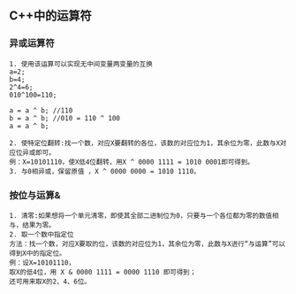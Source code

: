 
## C++中的运算符  

### 异或运算符  
    1. 使用该运算可以实现无中间变量两变量的互换  
    a=2;
    b=4;
    2^4=6;
    010^100=110;
    
    a = a ^ b; //110  
    b = a ^ b; //010 = 110 ^ 100
    a = a ^ b;
    
    2. 使特定位翻转:找一个数，对应X要翻转的各位，该数的对应位为1，其余位为零，此数与X对应位异或即可。
    例：X=10101110，使X低4位翻转，用X ^ 0000 1111 = 1010 0001即可得到。  
    3. 与0相异或，保留原值 ，X ^ 0000 0000 = 1010 1110。
    
### 按位与运算&
    1. 清零:如果想将一个单元清零，即使其全部二进制位为0，只要与一个各位都为零的数值相与，结果为零。
    2. 取一个数中指定位
    方法：找一个数，对应X要取的位，该数的对应位为1，其余位为零，此数与X进行“与运算”可以得到X中的指定位。
    例：设X=10101110，
    取X的低4位，用 X & 0000 1111 = 0000 1110 即可得到；
    还可用来取X的2、4、6位。


